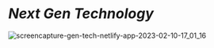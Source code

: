 # _Next Gen Technology_

![screencapture-gen-tech-netlify-app-2023-02-10-17_01_16](https://user-images.githubusercontent.com/91872149/218082333-412c18e0-dbae-4a93-8548-7ae05647be2a.png)

